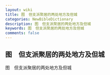 ```yaml
---
layout: wiki
title: 图　但支派聚居的两处地方及但城
categories: NewBibleDictionary
description: 图　但支派聚居的两处地方及但城
keywords: 图　但支派聚居的两处地方及但城
comments: false
---
```


## 图　但支派聚居的两处地方及但城



图　但支派聚居的两处地方及但城





